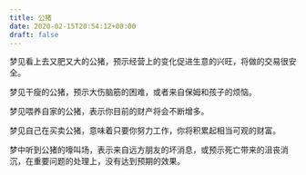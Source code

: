 ```yaml
---
title: 公猪
date: 2020-02-15T20:54:12+08:00
draft: false
---
```


梦见看上去又肥又大的公猪，预示经营上的变化促进生意的兴旺，将做的交易很安全。

梦见干瘦的公猪，预示大伤脑筋的困难，或者来自保姆和孩子的烦恼。

梦见喂养自家的公猪，表示你目前的财产将会不断增多。

梦见自己在买卖公猪，意味着只要你努力工作，你将积累起相当可观的财富。

梦中听到公猪的嚎叫场，表示来自远方朋友的坏消息，或预示死亡带来的沮丧消沉，在重要问题的处理上，没有达到预期的效果。

